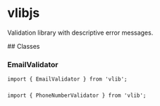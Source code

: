 # vlibjs

Validation library with descriptive error messages.

## Classes

### EmailValidator

```
import { EmailValidator } from 'vlib';
```

###

```
import { PhoneNumberValidator } from 'vlib';
```
